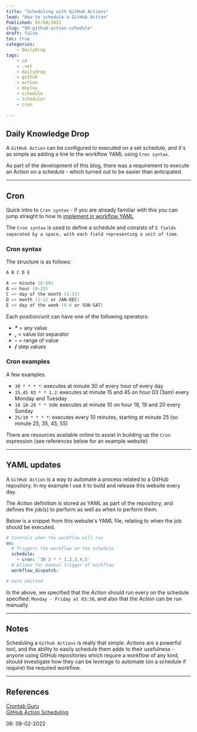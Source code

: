 ```yaml
---
title: "Scheduling with GitHub Actions"
lead: "How to schedule a GitHub Action"
Published: 02/08/2022
slug: "08-github-action-schedule"
draft: false
toc: true
categories:
    - DailyDrop
tags:
    - c#
    - .net
    - dailydrop
    - github
    - action
    - deploy
    - schedule
    - scheduler
    - cron
    
---
```


## Daily Knowledge Drop

A `GitHub Action` can be configured to executed on a set schedule, and it's as simple as adding a line to the workflow YAML using `Cron syntax`.

As part of the development of this blog, there was a requirement to execute an Action on a schedule - which turned out to be easier than anticipated.

---

## Cron 

Quick intro to `Cron syntax` - if you are already familiar with this you can jump straight to how to [implement in workflow YAML](#yaml-updates)

The `Cron syntax` is used to define a schedule and consists of `5 fields separated by a space, with each field representing a unit of time`.

### Cron syntax

The structure is as follows:

``` powershell
A B C D E

A => minute (0-59)
B => hour (0-23)
C => day of the month (1-31)
D => month (1-12 or JAN-DEC)
E => day of the week (0-6 or SUN-SAT)
```

Each position/unit can have one of the following operators:

- **\*** = any value
- **,** = value list separator
- **\-** = range of value
- **/** step values

### Cron examples

A few examples. 

- `30 * * * *`: executes at minute 30 of every hour of every day
- `15,45 03 * * 1,2`: executes at minute 15 and 45 on hour 03 (3am) every Monday and Tuesday
- `10 18-20 * * SUN`: executes at minute 10 on hour 18, 19 and 20 every Sunday
- `25/10 * * * *`: executes every 10 minutes, starting at minute 25 (so minute 25, 35, 45, 55)

There are resources available online to assist in building up the `Cron` expression (see references below for an example website) 

---

## YAML updates

A `GitHub Action` is a way to automate a process related to a GitHub repository. In my example I use it to build and release this website every day.

The _Action_ definition is stored as YAML as part of the repository, and defines the job(s) to perform as well as when to perform them.

Below is a snippet from this website's YAML file, relating to when the job should be executed.

``` yaml
# Controls when the workflow will run
on:
  # Triggers the workflow on the schedule
  schedule:
    - cron: '30 3 * * 1,2,3,4,5'
  # Allows for manual trigger of workflow
  workflow_dispatch:

# more omitted
```

In the above, we specified that the _Action_ should run every on the schedule specified: `Monday - Friday at 03:30`, and also that the _Action_ can be run manually.

---

## Notes

Scheduling a `Github Actions` is really that simple. _Actions_ are a powerful tool, and the ability to easily schedule them adds to their usefulness - anyone using GitHub repositories which require a workflow of any kind, should investigate how they can be leverage to automate (on a schedule if require) the required workflow.

---

## References
[Crontab Guru](https://crontab.guru)  
[GitHub Action Scheduling](https://docs.github.com/en/actions/using-workflows/events-that-trigger-workflows#schedule)

<?# DailyDrop ?>06: 08-02-2022<?#/ DailyDrop ?>
